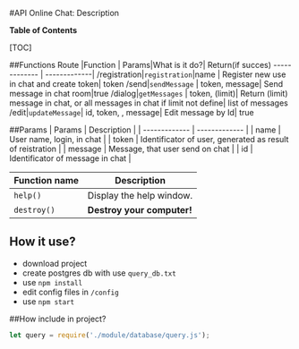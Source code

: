 #API Online Chat: Description

**Table of Contents**

[TOC]

##Functions
Route |Function  | Params|What is it do?|  Return(if succes)
------------- | -------------|
/registration|`registration`|name | Register new use in chat and create token| token
/send|`sendMessage`  | token, message| Send message in chat room|true
/dialog|`getMessages` | token, (limit)| Return (limit) message in chat, or all messages in chat if limit not define|  list of messages
/edit|`updateMessage`| id, token, , message| Edit message by Id| true


##Params
| Params | Description |
| ------------- | ------------- |
| name  | User name, login, in chat  |
| token  |  Identificator of user, generated as result of reistration |
| message |   Message, that user send on chat |
| id  |  Identificator of message in chat |

| Function name | Description                    |
| ------------- | ------------------------------ |
| `help()`      | Display the help window.       |
| `destroy()`   | **Destroy your computer!**     |

## How it use?

- download project
- create postgres db with use `query_db.txt `
- use `npm install `
- edit config files in `/config `
- use `npm start `

##How include in project?
```Javascript
let query = require('./module/database/query.js');
```



